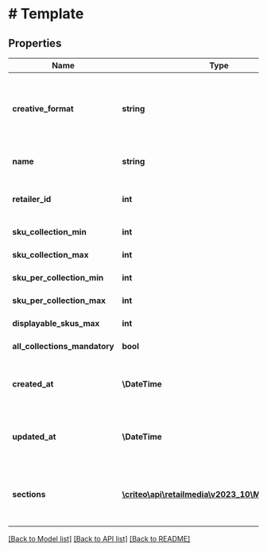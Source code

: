 # # Template

## Properties

Name | Type | Description | Notes
------------ | ------------- | ------------- | -------------
**creative_format** | **string** | The kind of creative this template can be used to build. |
**name** | **string** | The name of the template |
**retailer_id** | **int** | The retailer associated to the template | [optional]
**sku_collection_min** | **int** | TODO: what is it ? |
**sku_collection_max** | **int** | TODO: what is it ? | [optional]
**sku_per_collection_min** | **int** | TODO: what is it ? |
**sku_per_collection_max** | **int** | TODO: what is it ? | [optional]
**displayable_skus_max** | **int** | TODO: what is it ? | [optional]
**all_collections_mandatory** | **bool** | TODO: what is it ? |
**created_at** | **\DateTime** | The time at which the template was created |
**updated_at** | **\DateTime** | The time at which the template was updated |
**sections** | [**\criteo\api\retailmedia\v2023_10\Model\Section[]**](Section.md) | The sections holding various template variables |

[[Back to Model list]](../../README.md#models) [[Back to API list]](../../README.md#endpoints) [[Back to README]](../../README.md)
